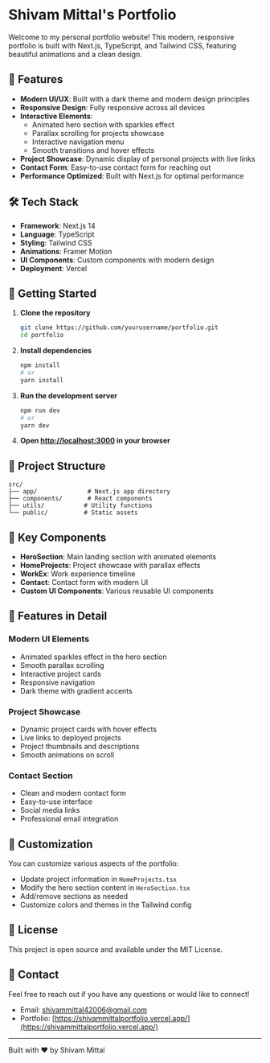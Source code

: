 # Shivam Mittal's Portfolio

Welcome to my personal portfolio website! This modern, responsive portfolio is built with Next.js, TypeScript, and Tailwind CSS, featuring beautiful animations and a clean design.

## 🌟 Features

- **Modern UI/UX**: Built with a dark theme and modern design principles
- **Responsive Design**: Fully responsive across all devices
- **Interactive Elements**: 
  - Animated hero section with sparkles effect
  - Parallax scrolling for projects showcase
  - Interactive navigation menu
  - Smooth transitions and hover effects
- **Project Showcase**: Dynamic display of personal projects with live links
- **Contact Form**: Easy-to-use contact form for reaching out
- **Performance Optimized**: Built with Next.js for optimal performance

## 🛠️ Tech Stack

- **Framework**: Next.js 14
- **Language**: TypeScript
- **Styling**: Tailwind CSS
- **Animations**: Framer Motion
- **UI Components**: Custom components with modern design
- **Deployment**: Vercel

## 🚀 Getting Started

1. **Clone the repository**
   ```bash
   git clone https://github.com/yourusername/portfolio.git
   cd portfolio
   ```

2. **Install dependencies**
   ```bash
   npm install
   # or
   yarn install
   ```

3. **Run the development server**
   ```bash
   npm run dev
   # or
   yarn dev
   ```

4. **Open [http://localhost:3000](http://localhost:3000) in your browser**

## 📁 Project Structure

```
src/
├── app/              # Next.js app directory
├── components/       # React components
├── utils/           # Utility functions
└── public/          # Static assets
```

## 🎨 Key Components

- **HeroSection**: Main landing section with animated elements
- **HomeProjects**: Project showcase with parallax effects
- **WorkEx**: Work experience timeline
- **Contact**: Contact form with modern UI
- **Custom UI Components**: Various reusable UI components

## 📱 Features in Detail

### Modern UI Elements
- Animated sparkles effect in the hero section
- Smooth parallax scrolling
- Interactive project cards
- Responsive navigation
- Dark theme with gradient accents

### Project Showcase
- Dynamic project cards with hover effects
- Live links to deployed projects
- Project thumbnails and descriptions
- Smooth animations on scroll

### Contact Section
- Clean and modern contact form
- Easy-to-use interface
- Social media links
- Professional email integration

## 🔧 Customization

You can customize various aspects of the portfolio:
- Update project information in `HomeProjects.tsx`
- Modify the hero section content in `HeroSection.tsx`
- Add/remove sections as needed
- Customize colors and themes in the Tailwind config

## 📄 License

This project is open source and available under the MIT License.

## 🤝 Contact

Feel free to reach out if you have any questions or would like to connect!

- Email: shivammittal42006@gmail.com
- Portfolio: [https://shivammittalportfolio.vercel.app/](https://shivammittalportfolio.vercel.app/)

---

Built with ❤️ by Shivam Mittal
